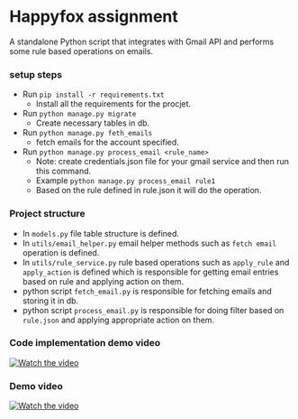 # Happyfox assignment
A standalone Python script that integrates with Gmail API and performs some rule based operations on emails.

### setup steps
- Run `pip install -r requirements.txt`
    - Install all the requirements for the procjet.
- Run `python manage.py migrate`
    - Create necessary tables in db.
- Run `python manage.py feth_emails`
    - fetch emails for the account specified.
- Run `python manage.py process_email <rule_name>`
    - Note: create credentials.json file for your gmail service and then run this command.
    - Example `python manage.py process_email rule1`
    - Based on the rule defined in rule.json it will do the operation.


### Project structure
- In `models.py` file table structure is defined.
- In `utils/email_helper.py` email helper methods such as `fetch email` operation is defined.
- In `utils/rule_service.py` rule based operations such as `apply_rule` and `apply_action` is defined which is responsible for getting email entries based on rule and applying action on them.
- python script `fetch_email.py` is responsible for fetching emails and storing it in db.
- python script `process_email.py` is responsible for doing filter based on `rule.json` and applying appropriate action on them. 


### Code implementation demo video
[![Watch the video](https://www.youtube.com/watch?v=jINsUX01M-w&ab_channel=ShivamSingh)](https://www.youtube.com/watch?v=jINsUX01M-w&ab_channel=ShivamSingh)

### Demo video
[![Watch the video](https://www.youtube.com/watch?v=F2BTlDlspk4)](https://www.youtube.com/watch?v=F2BTlDlspk4)
